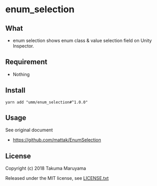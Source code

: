 # enum_selection

## What

* enum selection shows enum class & value selection field on Unity Inspector. 

## Requirement

* Nothing

## Install

```shell
yarn add "umm/enum_selection#^1.0.0"
```

## Usage

See original document

- https://github.com/mattak/EnumSelection

## License

Copyright (c) 2018 Takuma Maruyama

Released under the MIT license, see [LICENSE.txt](LICENSE.txt)

